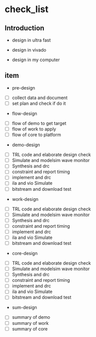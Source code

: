 # check_list

## Introduction

* design in ultra fast 

* design in vivado

* design in my computer

## item

* pre-design
- [ ] collect data and document
- [ ] set plan and check if do it

* flow-design
- [ ] flow of demo to get target
- [ ] flow of work to apply
- [ ] flow of core to platform

* demo-design
- [ ] TRL code and elaborate design check
- [ ] Simulate and modelsim wave monitor
- [ ] Synthesis and drc 
- [ ] constraint and report timing
- [ ] implement and drc
- [ ] ila and vio Simulate
- [ ] bitstream and download test

* work-design
- [ ] TRL code and elaborate design check
- [ ] Simulate and modelsim wave monitor
- [ ] Synthesis and drc 
- [ ] constraint and report timing
- [ ] implement and drc
- [ ] ila and vio Simulate
- [ ] bitstream and download test

* core-design
- [ ] TRL code and elaborate design check
- [ ] Simulate and modelsim wave monitor
- [ ] Synthesis and drc 
- [ ] constraint and report timing
- [ ] implement and drc
- [ ] ila and vio Simulate
- [ ] bitstream and download test

* sum-design
- [ ] summary of demo
- [ ] summary of work 
- [ ] summary of core 

